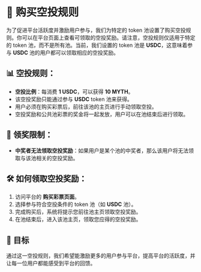 # 🎁 购买空投规则

为了促进平台活跃度并激励用户参与，我们为特定的 token 池设置了购买空投规则。你可以在平台页面上查看可领取的空投奖励。请注意，空投规则仅适用于特定的 token 池，而不是所有池。当前，我们设置的 token 池是 **USDC**，这意味着参与 **USDC** 池的用户都可以领取相应的空投奖励。

## 📊 空投规则：

- **空投比例**：每消费 **1 USDC**，可以获得 **10 MYTH**。
- 该空投奖励只能通过参与 **USDC** token 池来获得。
- 用户必须在购买彩票后，前往该池的主页进行手动领取空投。
- 空投奖励和公共池彩票的奖金将一起发放，用户可以在池结束后进行领取。
  
## 🚫 领奖限制：

- **中奖者无法领取空投奖励**：如果用户是某个池的中奖者，那么该用户将无法领取与该池相关的空投奖励。

## 🛠️ 如何领取空投奖励：

1. 访问平台的 **购买彩票页面**。
2. 选择参与符合空投条件的 token 池（如 **USDC** 池）。
3. 完成购买后，系统将提示您前往池主页领取空投奖励。
4. 在池结束后，进入该池主页，领取您应得的空投奖励。

## 🎯 目标

通过这一空投规则，我们希望能激励更多的用户参与平台，提高平台的活跃度，并让每一位用户都能感受到平台的回馈。
